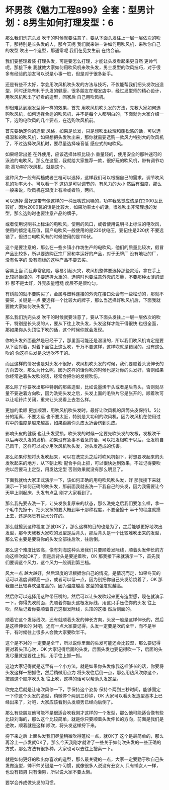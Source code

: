# 坏男孩《魅力工程899》全套：型男计划：8男生如何打理发型：6

那么我们洗完头发 吹干的时候就要注意了，要从下面头发往上一层一层依次的吹干，那特别是长头发的人，那今天呢 我们就来讲一讲如何用吹风机，来吹你自己的发型 吹出一个造型，那通常呢 我们在见女生前 在约会前。

我们要整理着装 打理头发，可是要怎么打理，才能让头发看起来更自然 更帅气呢，那接下来 我就教大家如何用吹风机来吹头发，男士发型的吹风技巧，对于很多有经验的朋友可以说是小事一桩，但是对于很多新手。

还是有些不太好，学会用吹风机吹头发的方法与技巧，不仅能帮我们把头发吹出造型，同时还能有利于头发的健康，很多朋友在理发店中，经过发型师的精心设计，用吹风机吹出了好看的造型，回家后 自己用吹风机。

却很难达到跟发型师一样的效果，首先 用吹风机吹头发的方法，先教大家如何选购吹风机，如何选择合适的吹风机，并不是每个人都明白的，下面就为大家介绍一下，选购电吹风的几个要点，在选购吹风机前。

首先要确定你的造型 风格，如果是长发，只是想吹出纹理和蓬松感的话，可以选择温和的吹风机，如果想把头发吹出来，那你就需要选购一款风力特别大的吹风机了，不过选择吹风机时，要尽量选择噪音低 感应式的电吹风。

如果经常出差 在外使用，应该选择体积比较小 重量轻的，使用安全的那种速可的泳池的电吹风，那么在这里，我就给大家推荐一款，很好玩的吹风机，带有调节功能 高功率的吹风机，就是这个。

这种风力一般有两档或者三档可以选择，这样我们可以根据自己的需求，调节吹风机的功率大小，可以看一下 这边是可以调节的，有风力的大小 然后有温度，那么一般来说，吹风机在温度上有冷或者热，两档。

可以选择 最好是带有像这样的一种压嘴式风噪的，功率我感觉应该是在2000瓦比较好，因为2000瓦的话是比较大，如果功率太小的话，很难吹出非常理想的发型，那么选购时也要注意产品的牌子。

或者使用说明书上标注的电吹风，使用的风口，或者使用说明书上标注的电吹风，使用的额定电压值，国产电吹风一般使用的是220伏电压，要记住是220伏 不要选错了，但进口电吹风有的时候使用的是110伏。

这个是要注意的，那么在一些乡镇小作坊生产的电吹风，他们的质量比较次，假冒产品比较多，所以要选购正宗厂家和幸运好的产品，对于无牌厂 没有地址的厂，没有名字的 没有商标的这种产品不要去买。

容易上当 而且非常危险，容易引起火灾，吹风机整体要选择那些灵活，拿在手上比较好操控的，不要选择太重的，选购时也要注意外壳的质量，不要那种太薄的塑料 那不是太好，外壳质量粗糙 度层不是很均匀。

有绣般的就不要购买了，金属与塑料连接的外壳在接口处会有一些松动的，那就不要买，关键是一点 要选择一个比较大的牌子，那么当选择好吹风机后，下面我就要教大家如何吹头发了。

那么我们洗完头发 吹干的时候就要注意了，要从下面头发往上一层一层依次的吹干，特别是长头发的人，要从下往上吹头发，头发这样才能干得很快 也很全面，那如果你从头顶往下吹的话，这个时候你就会发现。

你的头发外面虽然是已经干了，那里面可能还是湿湿的，所以我们吹风机肯定是要从下面对着，对着下面往上这么吹，千万不要这样，这样吹就是错误的，没有这么吹的 你这样头发是永远吹不干的。

而且这样的情况也是对头发不很好，吹风机吹头发的时候，我们要顺着头发伸长的方向去吹，那么为什么呢，因为这样的话你吹的时候也是对你的头发好，否则如果你经常逆着头发吹的话，经常会把你的发根吹伤。

那么除了你要吹出那种特别的那些造型，比如说墨烯干头或者是后背头，否则就尽量不要逆着方向吹，因为洗完头发之后，头发上面的毛铃片它是张开的，顺着吹可以让毛铃片关闭，重来让头发看上去怎么样。

更加的柔顺 更加顺滑，用吹风机吹头发时，最好让吹风机的风筒头皮保持1。5公分的距离，不要太远 也不要太近，特别是大功利的吹风机，因为吹风机在使用过程中的温度是越来越高，如果距离你头皮太近会伤到头皮。

影响头皮的健康 也让头发受损，吹头发的时候一定要先吹头发的发根，发根吹干以后再吹头发的发梢，如果没有急事不着急的话，可以把发根吹干以后，让发梢自己风干，这样可以减少用吹风机吹头发，对头发造成的伤害。

那么如果你想将头发吹起来，可以在洗完头之后将吹风机朝下，将想要吹起来的头发吹起来的地方，从下朝上吹 配合手向上抓，可以很快达到效果，不过记得要吹完以后要马上定型，用发达定型 否则效果就没有那么明显了。

下面我就给大家正式演示一下，该如何正确的用电吹风吹头发，好 那我接下来就演示一下如何正确的吹头发，那前面我就去洗一下我自己的头发，因为我需要让今天早上刚起床，头发有点乱 刚才大家看到了。

那么我先要去洗一下，让头发恢复原来的状态，那么洗完之后我们要怎么样，拿一个毛巾先擦干，把头发擦的要大概到半干那种程度，不要全擦干 半干的程度就摸上去，还是感觉有些水分在的。

那么就擦到这种程度 那就OK了，那么这样的目的也是为了，之后能够更好地吹出发型，那今天我教大家吹的发型是后背头，那后背头是一个比较难吹出来的发型，那么它主要是要将你的头发全部往后吹，往后倒。

那么这个难度比较高，像有刘海这种头发我们只要顺着发际线，顺着头发伸长的方向这样吹就OK了，但是后背头是要逆着吹，OK 那我接下来就演示一下，首先我们要调这个风力，这个风力一般调到第三档。

风大一点 越大越好，然后温度的话根据你自己的情况，是情况而定，如果冬天的话可以温度调得高一点，或者可以低一点，因为别把你自己头发给烧着了，OK 那我自己比较喜欢温度高的，因为温度越高 定型的强度就越高。

然后你可以选择用这种带压嘴的，然后可以让头发吹起来更有造型感，现在就演示一下，你得先吹前面，先顺着你额头这根发际线，用这只手压住你的头发 往上吹，然后记着你要顺着自己这根发际线，头顶的这根 然后侧面的。

顺着它这个发际线吹，还有就顺着头发的伸长方向，头发一般是这样伸长的，然后是这样伸长的 对吧，还有一点大家要记得，头发一定要是吹的全干，而不是半干，有时候往上很多人会教大家要吹半干。

这个是不对的 一定要是全干，所以说你里面的头发可能还会比较湿，那么要记得要对着头顶心吹，OK 大家记得后面的头发，后面头发也要记得吹一下，后面的头发尽量就是要往上抓，用手往上抓一抓。

这边大家记得就是这里有一个小方法，就是如果你头发像我这样够长的话，你要将头发这样一把抓住，然后稍微用点力 将头发往后倒一点，那么用热风吹你这个，按照这个顺序吹头发 往上吹，这样的话可以帮助头发定型。

吹完之后就是让电吹风停一下，手保持这个姿势 保持个两到三秒时间，能够固定一下你这个头发的造型，稍微停个两到三秒钟，OK 大家可以看头发造型基本上已经出来了，对吧，大家应该看到头发顺势已经向后倒了。

那么有些朋友他可能不是很适合吹我刚才这样的一个发型，那么他可能适合像有些比较刘海的，那么这个比较简单，就是你只要顺着头发伸长的方向，前面是我们是逆吹，顺着就是这样 顺吹，将头发这样捋下来。

捋下来之后 上面头发我们尽量稍微吹得蓬松一点，就OK了 这个是最简单的，那么再涂上一点发就OK了，那么今天我刚才就讲了一些关于如何吹头发的一些正确的方式，那么方法有很多种，大家也可以去往上搜索一下。

就是如何更好的吹出你喜欢的造型，那么最关键的一点，大家一定要勤于吹自己头发做造型，帅不帅关键是一个习惯，就像很多人说没有丑女人 只有懒女人一样，也没有错男 只有懒男，所以说大家不要太懒。

要学会养成做头发的习惯。